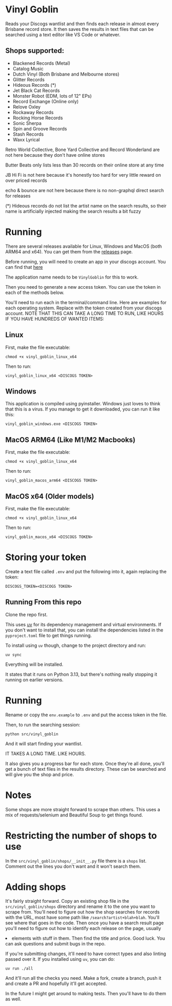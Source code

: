 # Vinyl Goblin
Reads your Discogs wantlist and then finds each release in almost every Brisbane record
store. It then saves the results in text files that can be searched using a text editor like
VS Code or whatever.

## Shops supported:

* Blackened Records (Metal)
* Catalog Music
* Dutch Vinyl (Both Brisbane and Melbourne stores)
* Glitter Records
* Hideous Records (*)
* Jet Black Cat Records
* Monster Robot (EDM, lots of 12" EPs)
* Record Exchange (Online only)
* Relove Oxley
* Rockaway Records
* Rocking Horse Records
* Sonic Sherpa
* Spin and Groove Records
* Stash Records
* Waxx Lyrical

Retro World Collective, Bone Yard Collective and Record Wonderland are not here because they don't have online stores

Butter Beats only lists less than 30 records on their online store at any time

JB Hi Fi is not here because it's honestly too hard for very little reward on over priced records

echo & bounce are not here because there is no non-graphql direct search for releases

(*) Hideous records do not list the artist name on the search results, so their name is artificially injected making the search results a bit fuzzy

# Running

There are several releases available for Linux, Windows and MacOS (both ARM64 and x64). You can get them from the [releases](https://github.com/Centurix/VinylGoblin/releases) page.

Before running, you will need to create an app in your discogs account. You can find that [here](https://www.discogs.com/settings/developers)

The application name needs to be `VinylGoblin` for this to work.

Then you need to generate a new access token. You can use the token in each of the methods below.

You'll need to run each in the terminal/command line. Here are examples for each operating system. Replace <DISCOGS TOKEN> with the token created from your discogs account. NOTE THAT THIS CAN TAKE A LONG TIME TO RUN, LIKE HOURS IF YOU HAVE HUNDREDS OF WANTED ITEMS:

## Linux

First, make the file executable:

`chmod +x vinyl_goblin_linux_x64`

Then to run:

`vinyl_goblin_linux_x64 <DISCOGS TOKEN>`

## Windows

This application is compiled using pyinstaller. Windows just loves to think that this is a virus. If you manage to get it downloaded, you can run it like this:

`vinyl_goblin_windows.exe <DISCOGS TOKEN>`

## MacOS ARM64 (Like M1/M2 Macbooks)

First, make the file executable:

`chmod +x vinyl_goblin_linux_x64`

Then to run:

`vinyl_goblin_macos_arm64 <DISCOGS TOKEN>`

## MacOS x64 (Older models)

First, make the file executable:

`chmod +x vinyl_goblin_linux_x64`

Then to run:

`vinyl_goblin_macos_x64 <DISCOGS TOKEN>`

# Storing your token

Create a text file called `.env` and put the following into it, again replacing the token:

`DISCOGS_TOKEN=<DISCOGS TOKEN>`

## Running From this repo

Clone the repo first.

This uses [uv](https://github.com/astral-sh/uv) for its dependency management and virtual environments. If you don't want to install that, you
can install the dependencies listed in the `pyproject.toml` file to get things running.

To install using `uv` though, change to the project directory and run:

`uv sync`

Everything will be installed.

It states that it runs on Python 3.13, but there's nothing really stopping it running on earlier versions.

# Running

Rename or copy the `env.example` to `.env` and put the access token in the file.

Then, to run the searching session:

`python src/vinyl_goblin`

And it will start finding your wantlist.

IT TAKES A LONG TIME. LIKE HOURS.

It also gives you a progress bar for each store. Once they're all done, you'll get a bunch of text files in the results directory.
These can be searched and will give you the shop and price.

# Notes
Some shops are more straight forward to scrape than others. This uses a mix of requests/selenium and Beautiful Soup to get things found.

# Restricting the number of shops to use
In the `src/vinyl_goblin/shops/__init__.py` file there is a `shops` list. Comment out the lines you don't want and it won't search them.

# Adding shops
It's fairly straight forward. Copy an existing shop file in the `src/vinyl_goblin/shops` directory and rename it to the one you want to scrape from. You'll need to figure out how the shop searches for records with the URL, most have some path like `/search?artist+blah+blah`. You'll see where that goes in the code. Then once you have a search result page you'll need to figure out how to identify each release on the page, usually <li> elements with stuff in them. Then find the title and price. Good luck. You can ask questions and submit bugs in the repo.

If you're submitting changes, it'll need to have correct types and also linting passed over it. If you installed using `uv`, you can do:

`uv run ./all`

And it'll run all the checks you need. Make a fork, create a branch, push it and create a PR and hopefully it'll get accepted.

In the future I might get around to making tests. Then you'll have to do them as well.

